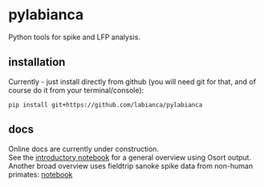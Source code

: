 # pylabianca
Python tools for spike and LFP analysis.

## installation
Currently - just install directly from github (you will need git for that, and of course do it from your terminal/console):
```
pip install git+https://github.com/labianca/pylabianca
```

## docs
Online docs are currently under construction.  
See the [introductory notebook](doc/intro_overview.ipynb) for a general overview using Osort output.  
Another broad overview uses fieldtrip sanoke spike data from non-human primates: [notebook](doc/fieldtrip_example.ipynb)
